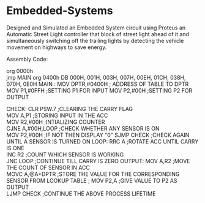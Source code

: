 # Embedded-Systems
Designed and Simulated an Embedded System circuit using Proteus an Automatic Street Light controller that block of street light ahead of it and simultaneously switching off the trailing lights by detecting the vehicle movement on highways to save energy.

Assembly Code:

org   0000h    
jmp   MAIN 
org  0400h
DB 000H, 001H, 003H, 007H, 00EH, 01CH, 038H, 070H, 0E0H
MAIN : MOV DPTR,#0400H ; ADDRESS OF TABLE TO DPTR 
           MOV P1,#0FFH ;SETTING P1 FOR INPUT
           MOV P2,#00H  ;SETTING P2 FOR OUTPUT      
           
CHECK:	CLR PSW.7  ;CLEARING THE CARRY FLAG        
              MOV A,P1   ;STORING INPUT IN THE ACC	
              MOV R2,#00H ;INTIALIZING COUNTER	
              CJNE A,#00H,LOOP ;CHECK WHETHER ANY SENSOR IS ON	
              MOV P2,#00H      ;IF NOT THEN DISPLAY "0"	
              SJMP CHECK       ;CHECK AGAIN UNTIL A SENSOR IS TURNED ON
LOOP:  RRC A       ;ROTATE ACC UNTIL CARRY IS ONE        
           INC R2      ;COUNT WHICH SENSOR IS WORKING	
          JNC LOOP    ;CONTINUE TILL CARRY IS ZERO
OUTPUT:	MOV A,R2    ;MOVE THE COUNT OF SENSOR IN ACC	
              MOVC A,@A+DPTR  ;STORE THE VALUE FOR THE CORRESPONDING SENSOR FROM LOOKUP TABLE	;
              MOV P2,A     ;GIVE VALUE TO P2 AS OUTPUT		
              LJMP CHECK  ;CONTINUE THE ABOVE PROCESS LIFETIME 

